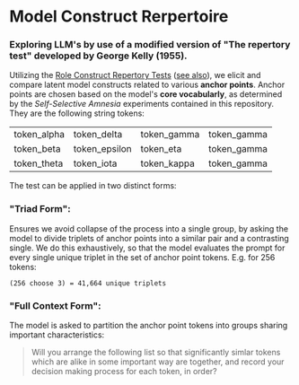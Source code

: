 # Model Construct Rerpertoire

### Exploring LLM's by use of a modified version of "The repertory test" developed by George Kelly (1955).

Utilizing the [Role Construct Repertory Tests](https://science-education-research.com/research-methodology/research-techniques/construct-repertory-test/) ([see also](https://www.idiogrid.com/RRT_Original.htm)), we elicit and compare latent model constructs related to various **anchor points**. Anchor points are chosen based on the model's **core vocabularly**, as determined by the *Self-Selective Amnesia* experiments contained in this repository. They are the following string tokens:

|   |   |   | |
| -------------- | -------------- | -------------- | -------------- |
| token_alpha    | token_delta    | token_gamma    | token_gamma    |
| token_beta     | token_epsilon  | token_eta      | token_gamma    |
| token_theta    | token_iota     | token_kappa    | token_gamma    |

The test can be applied in two distinct forms:

### "Triad Form":
Ensures we avoid collapse of the process into a single group, by asking the model to divide triplets of anchor points into a similar pair and a contrasting single. We do this exhaustively, so that the model evaluates the prompt for every single unique triplet in the set of anchor point tokens. E.g. for 256 tokens:

    (256 choose 3) = 41,664 unique triplets

### "Full Context Form":
The model is asked to partition the anchor point tokens into groups sharing important characteristics:

> Will you arrange the following list so that significantly simlar  tokens which are alike in some important way are together, and record your decision making process for each token, in order?
